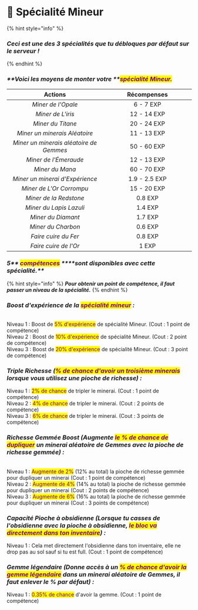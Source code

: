 # 💎 Spécialité Mineur



{% hint style="info" %}
### _**Ceci est une des 3 spécialités que tu débloques par défaut sur le serveur !**_
{% endhint %}

### _**Voici les moyens de monter votre **<mark style="color:purple;">**spécialité Mineur.**</mark>_&#x20;



<table><thead><tr><th width="400" align="center">Actions</th><th width="346" align="center">Récompenses</th></tr></thead><tbody><tr><td align="center"><em>Miner de l'Opale</em></td><td align="center">6 - 7 EXP</td></tr><tr><td align="center"><em>Miner de L'iris</em></td><td align="center">12 - 14 EXP </td></tr><tr><td align="center"><em>Miner du Titane</em></td><td align="center">20 - 24 EXP</td></tr><tr><td align="center"><em>Miner un minerais Aléatoire</em></td><td align="center">11 - 13 EXP</td></tr><tr><td align="center"><em>Miner un minerais aléatoire de Gemmes</em></td><td align="center">50 - 60 EXP</td></tr><tr><td align="center"><em>Miner de l'Émeraude</em></td><td align="center">12 - 13 EXP</td></tr><tr><td align="center"><em>Miner du Mana</em></td><td align="center">60 - 70 EXP</td></tr><tr><td align="center"><em>Miner un minerai d'Expérience</em></td><td align="center">1.9 - 2.5 EXP</td></tr><tr><td align="center"><em>Miner de L'Or Corrompu</em></td><td align="center">15 - 20 EXP</td></tr><tr><td align="center"><em>Miner de la Redstone</em></td><td align="center">0.8 EXP</td></tr><tr><td align="center"><em>Miner du Lapis Lazuli</em></td><td align="center">1.4 EXP</td></tr><tr><td align="center"><em>Miner du Diamant</em></td><td align="center">1.7 EXP</td></tr><tr><td align="center"><em>Miner du Charbon</em></td><td align="center">0.6 EXP</td></tr><tr><td align="center"><em>Faire cuire du Fer</em></td><td align="center">0.8 EXP</td></tr><tr><td align="center"><em>Faire cuire de l'Or</em></td><td align="center">1 EXP</td></tr></tbody></table>

### _**5**** **<mark style="color:purple;">**compétences**</mark>** ****sont disponibles avec cette spécialité.**_

{% hint style="info" %}
_**Pour obtenir un point de compétence, il faut passer un niveau de la spécialité.**_&#x20;
{% endhint %}

### _Boost d'expérience de la <mark style="color:purple;">spécialité mineur</mark> :_&#x20;

\
Niveau 1 : Boost de <mark style="color:purple;">5% d'expérience</mark> de spécialité Mineur. (Cout : 1 point de compétence) \
Niveau 2 : Boost de <mark style="color:purple;">10% d'expérience</mark> de spécialité Mineur. (Cout : 2 point de compétence) \
Niveau 3 : Boost de <mark style="color:purple;">20% d'expérience</mark> de spécialité Mineur. (Cout : 3 point de compétence)

### _Triple Richesse (<mark style="color:purple;">% de chance d'avoir un troisième minerais</mark> lorsque vous utilisez une pioche de richesse) :_&#x20;

Niveau 1 : <mark style="color:purple;">2% de chance</mark> de tripler le minerai. (Cout : 1 point de compétence) \
Niveau 2 : <mark style="color:purple;">4% de chance</mark> de tripler le minerai. (Cout : 2 points de compétence) \
Niveau 3 : <mark style="color:purple;">6% de chance</mark> de tripler le minerai. (Cout : 3 points de compétence)

### _Richesse Gemmée Boost (Augmente <mark style="color:purple;">le % de chance de dupliquer</mark> un minerai aléatoire de Gemmes avec la pioche de richesse gemmée) :_&#x20;

\
Niveau 1 : <mark style="color:purple;">Augmente de 2%</mark> (12% au total) la pioche de richesse gemmée pour dupliquer un minerai (Cout : 1 point de compétence) \
Niveau 2 : <mark style="color:purple;">Augmente de 4%</mark> (14% au total) la pioche de richesse gemmée pour dupliquer un minerai (Cout : 2 points de compétence) \
Niveau 3 : <mark style="color:purple;">Augmente de 6%</mark> (16% au total) la pioche de richesse gemmée pour dupliquer un minerai (Cout : 3 points de compétence)

### _Capacité Pioche à obsidienne (Lorsque tu casses de l'obsidienne avec la pioche à obsidienne, <mark style="color:purple;">le bloc va directement dans ton inventaire</mark>) :_     &#x20;

Niveau 1 : Cela met directement l'obsidienne dans ton inventaire, elle ne drop pas au sol sauf si tu est full. (Cout : 1 point de compétence)

### _Gemme légendaire (Donne accès à un <mark style="color:purple;">% de chance d'avoir la gemme légendaire</mark> dans un minerai aléatoire de Gemmes, il faut enlever le % par défaut) :_&#x20;

Niveau 1 : <mark style="color:purple;">0.35% de chance</mark> d'avoir la gemme. (Cout : 1 point de compétence)
